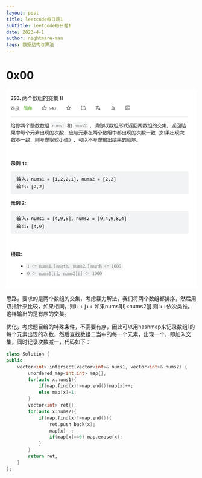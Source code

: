 ```yaml
---
layout: post
title: leetcode每日题1
subtitle: leetcode每日题1
date: 2023-4-1
author: nightmare-man
tags: 数据结构与算法
---
```

# 0x00

![](/assets/img/QQ截图20230403090446.png)

思路，要求的是两个数组的交集，考虑暴力解法，我们将两个数组都排序，然后用双指针来比较，如果相同，则i++ j++ 如果nums1[i]<nums2[j] 则i++依次类推。这样输出的是有序的交集。

优化，考虑题目给的特殊条件，不需要有序，因此可以用hashmap来记录数组1的每个元素出现的次数，然后查找数组二当中的每一个元素，出现一个，即加入交集，同时记录次数减一，代码如下：

```c++
class Solution {
public:
    vector<int> intersect(vector<int>& nums1, vector<int>& nums2) {
        unordered_map<int,int> map{};
        for(auto x:nums1){
            if(map.find(x)!=map.end())map[x]++;
            else map[x]=1;
        }
        vector<int> ret{};
        for(auto x:nums2){
            if(map.find(x)!=map.end()){
                ret.push_back(x);
                map[x]--;
                if(map[x]==0) map.erase(x);
            }
        }
        return ret;
    }
};
```

